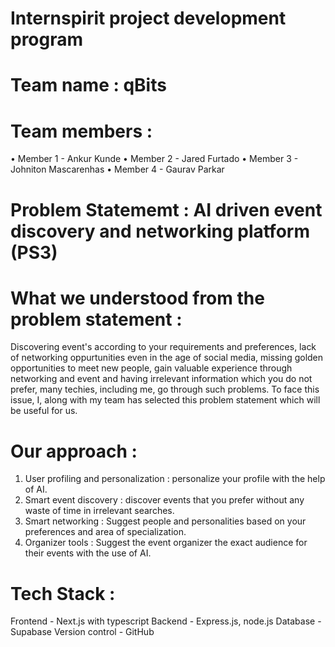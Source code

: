 # Internspirit project development program

# Team name : qBits

# Team members :
• Member 1 - Ankur Kunde
• Member 2 - Jared Furtado
• Member 3 - Johniton Mascarenhas 
• Member 4 - Gaurav Parkar

# Problem Statememt : AI driven event discovery and networking platform (PS3)

# What we understood from the problem statement :
Discovering event's according to your requirements and preferences, lack of networking oppurtunities even in the age of social media, missing golden opportunities to meet new people, gain valuable experience through networking and event and having irrelevant information which you do not prefer, many techies, including me, go through such problems. To face this issue, I, along with my team has selected this problem statement which will be useful for us.

# Our approach :
1) User profiling and personalization : personalize your profile with the help of AI.
2) Smart event discovery : discover events that you prefer without any waste of time in irrelevant searches.
3) Smart networking : Suggest people and personalities based on your preferences and area of specialization.
4) Organizer tools : Suggest the event organizer the exact audience for their events with the use of AI.

# Tech Stack :
Frontend - Next.js with typescript
Backend - Express.js, node.js
Database - Supabase
Version control - GitHub
